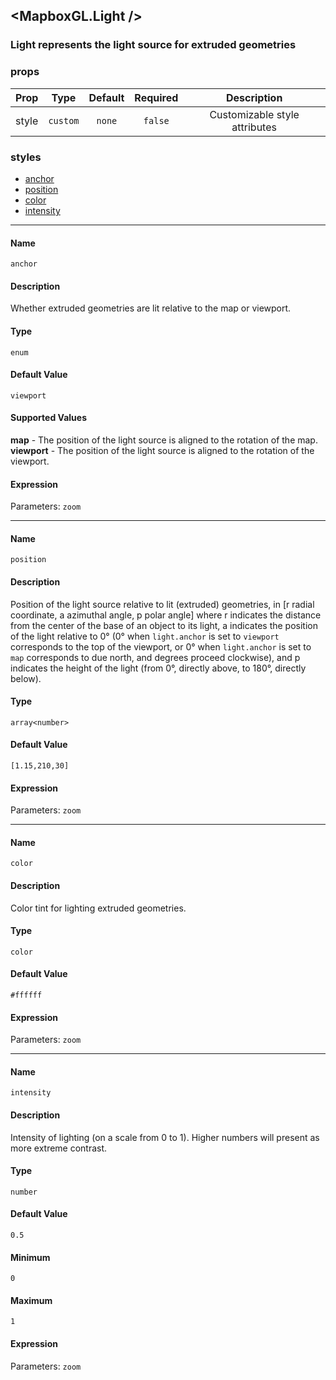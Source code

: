 ## <MapboxGL.Light />
### Light represents the light source for extruded geometries

### props
| Prop | Type | Default | Required | Description |
| ---- | :--: | :-----: | :------: | :----------: |
| style | `custom` | `none` | `false` | Customizable style attributes |


### styles

* <a href="#name">anchor</a><br/>
* <a href="#name-1">position</a><br/>
* <a href="#name-2">color</a><br/>
* <a href="#name-3">intensity</a><br/>

___

#### Name
`anchor`

#### Description
Whether extruded geometries are lit relative to the map or viewport.

#### Type
`enum`
#### Default Value
`viewport`

#### Supported Values
**map** - The position of the light source is aligned to the rotation of the map.<br />
**viewport** - The position of the light source is aligned to the rotation of the viewport.<br />


#### Expression

Parameters: `zoom`

___

#### Name
`position`

#### Description
Position of the light source relative to lit (extruded) geometries, in [r radial coordinate, a azimuthal angle, p polar angle] where r indicates the distance from the center of the base of an object to its light, a indicates the position of the light relative to 0° (0° when `light.anchor` is set to `viewport` corresponds to the top of the viewport, or 0° when `light.anchor` is set to `map` corresponds to due north, and degrees proceed clockwise), and p indicates the height of the light (from 0°, directly above, to 180°, directly below).

#### Type
`array<number>`
#### Default Value
`[1.15,210,30]`


#### Expression

Parameters: `zoom`

___

#### Name
`color`

#### Description
Color tint for lighting extruded geometries.

#### Type
`color`
#### Default Value
`#ffffff`


#### Expression

Parameters: `zoom`

___

#### Name
`intensity`

#### Description
Intensity of lighting (on a scale from 0 to 1). Higher numbers will present as more extreme contrast.

#### Type
`number`
#### Default Value
`0.5`

#### Minimum
`0`


#### Maximum
`1`

#### Expression

Parameters: `zoom`

